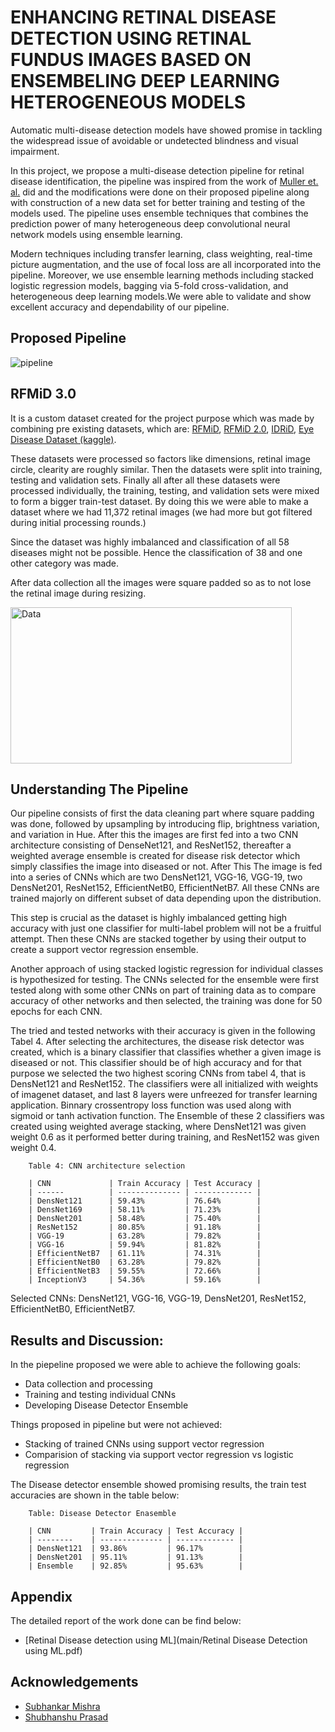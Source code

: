 
# ENHANCING RETINAL DISEASE DETECTION USING RETINAL FUNDUS IMAGES BASED ON ENSEMBELING DEEP LEARNING HETEROGENEOUS MODELS

Automatic multi-disease detection models have showed promise in tackling the
widespread issue of avoidable or undetected blindness and visual impairment. 

In this project, we propose a multi-disease detection pipeline for retinal disease identification, the pipeline was inspired from the work of [Muller et. al.]("https://www.nature.com/articles/s41467-021-25138-w") did and the modifications were done on their proposed pipeline along with construction of a new data set for better training and testing of the models used. The pipeline uses ensemble techniques that combines the prediction power of many heterogeneous deep convolutional neural network models using ensemble learning. 

Modern techniques including transfer learning, class weighting, real-time picture augmentation, and the use of focal loss are all incorporated into the pipeline. Moreover, we use ensemble learning methods including stacked logistic regression models, bagging via 5-fold cross-validation, and heterogeneous deep learning models.We were able to validate and show excellent accuracy and dependability of our pipeline.


## Proposed Pipeline

![pipeline](https://github.com/Shrivastavadev/Retinal-Disease-detection-using-ML/assets/137807080/169a62b8-c762-448d-9b89-37c3351bcdc9)




## RFMiD 3.0

It is a custom dataset created for the project purpose which was made by combining pre existing datasets, which are:
[RFMiD]("https://www.kaggle.com/datasets/andrewmvd/retinal-disease-classification?resource=download-directory"), [RFMiD 2.0]("https://www.mdpi.com/2306-5729/8/2/29"), [IDRiD]("https://www.mdpi.com/2306-5729/3/3/25"), [Eye Disease Dataset (kaggle)]("https://www.kaggle.com/datasets/gunavenkatdoddi/eye-diseases-classification"). 

These datasets were processed so factors like dimensions, retinal image circle, clearity are roughly similar. Then the datasets were split into training, testing and validation sets. Finally all after all these datasets were processed individually, the training, testing, and validation sets were mixed to form a bigger train-test dataset. By doing this we were able to make a dataset where we had 11,372 retinal images (we had more but got filtered during initial processing rounds.)

Since the dataset was highly imbalanced and classification of all 58 diseases might not be possible. Hence the classification of 38 and one other category was made.

After data collection all the images were square padded so as to not lose the retinal image during resizing.


<img src="https://github.com/Shrivastavadev/Retinal-Disease-detection-using-ML/assets/137807080/14c4c7da-503a-49d7-8120-0c1442ad35c5" width = "450" height = "250" alt="Data" />

## Understanding The Pipeline

Our pipeline consists of first the data cleaning part where square padding was done, followed by upsampling by introducing flip, brightness variation, and variation in Hue. After this the images are first fed into a two CNN architecture consisting of DenseNet121, and ResNet152, thereafter a weighted average ensemble is created for disease risk detector which simply classifies the image into diseased or not. After This The image is fed into a series of CNNs which are two DensNet121, VGG-16, VGG-19, two DensNet201, ResNet152, EfficientNetB0, EfficientNetB7. All these CNNs are trained majorly on different subset of data depending upon the distribution.

This step is crucial as the dataset is highly imbalanced getting high accuracy with just one classifier for multi-label problem will not be a fruitful attempt.  Then these CNNs are stacked together by using their output to create a support vector regression ensemble. 

Another approach of using stacked logistic regression for individual classes is hypothesized for testing. The CNNs selected for the ensemble were first tested along with some other CNNs on part of training data as to compare accuracy of other networks and then selected, the training was done for 50 epochs for each CNN. 

The tried and tested networks with their accuracy is given in the following Tabel 4. After selecting the architectures, the disease risk detector was created, which is a binary classifier that classifies whether a given image is diseased or not. This classifier should be of high accuracy and for that purpose we selected the two highest scoring CNNs from tabel 4, that is DensNet121 and ResNet152. The classifiers were all initialized with weights of imagenet dataset, and last 8 layers were unfreezed for transfer learning application. Binnary crossentropy loss function was used along with sigmoid or tanh
activation function. The Ensemble of these 2 classifiers was created using weighted average stacking, where DensNet121 was given weight 0.6 as it performed better during training, and ResNet152 was given weight 0.4.

        Table 4: CNN architecture selection

        | CNN             | Train Accuracy | Test Accuracy |
        | ------          | -------------- | ------------- |
        | DensNet121      | 59.43%         | 76.64%        |
        | DensNet169      | 58.11%         | 71.23%        |
        | DensNet201      | 58.48%         | 75.40%        |
        | ResNet152       | 80.85%         | 91.18%        |
        | VGG-19          | 63.28%         | 79.82%        |
        | VGG-16          | 59.94%         | 81.82%        |
        | EfficientNetB7  | 61.11%         | 74.31%        |
        | EfficientNetB0  | 63.28%         | 79.82%        |
        | EfficientNetB3  | 59.55%         | 72.66%        |
        | InceptionV3     | 54.36%         | 59.16%        |

Selected CNNs: DensNet121, VGG-16, VGG-19, DensNet201, ResNet152, EfficientNetB0, EfficientNetB7.
## Results and Discussion:

In the piepeline proposed we were able to achieve the following goals:
- Data collection and processing
- Training and testing individual CNNs
- Developing Disease Detector Ensemble

Things proposed in pipeline but were not achieved:
- Stacking of trained CNNs using support vector regression 
- Comparision of stacking via support vector regression vs logistic regression

The Disease detector ensemble showed promising results, the train test accuracies are shown in the table below:

        Table: Disease Detector Enasemble
        
        | CNN         | Train Accuracy | Test Accuracy |
        | --------    | -------------- | ------------- |
        | DensNet121  | 93.86%         | 96.17%        |
        | DensNet201  | 95.11%         | 91.13%        |
        | Ensemble    | 92.85%         | 95.63%        |        

## Appendix

The detailed report of the work done can be find below:

- [Retinal Disease detection using ML](main/Retinal Disease Detection using ML.pdf)


## Acknowledgements

 - [Subhankar Mishra](https://niser.ac.in/~smishra)
 - [Shubhanshu Prasad](https://linkedin.com/in/shubhanshu-prasad)


